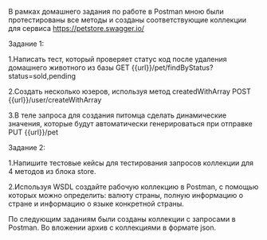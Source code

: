 В рамках домашнего задания по работе в Postman мною были протестированы все методы и созданы соответствующие коллекции для сервиса https://petstore.swagger.io/

Задание 1:

1.Написать тест, который проверяет статус код после удаления домашнего животного из базы
GET {{url}}/pet/findByStatus?status=sold,pending

2.Создать несколько юзеров, используя метод createdWithArray
POST {{url}}/user/createWithArray

3.В теле запроса для создания питомца сделать динамические значения, которые будут автоматически генерироваться при отправке
PUT {{url}}/pet

Задание 2:

1.Напишите тестовые кейсы для тестирования запросов коллекции для 4 методов из блока store.

2.Используя WSDL  создайте рабочую коллекцию в Postman, с помощью которых можно определить: валюту страны, полную информацию о стране и информацию о языке конкретной страны. 

По следующим заданиям были созданы коллекции с запросами в Postman. Во вложении архив с коллекциями в формате json.

